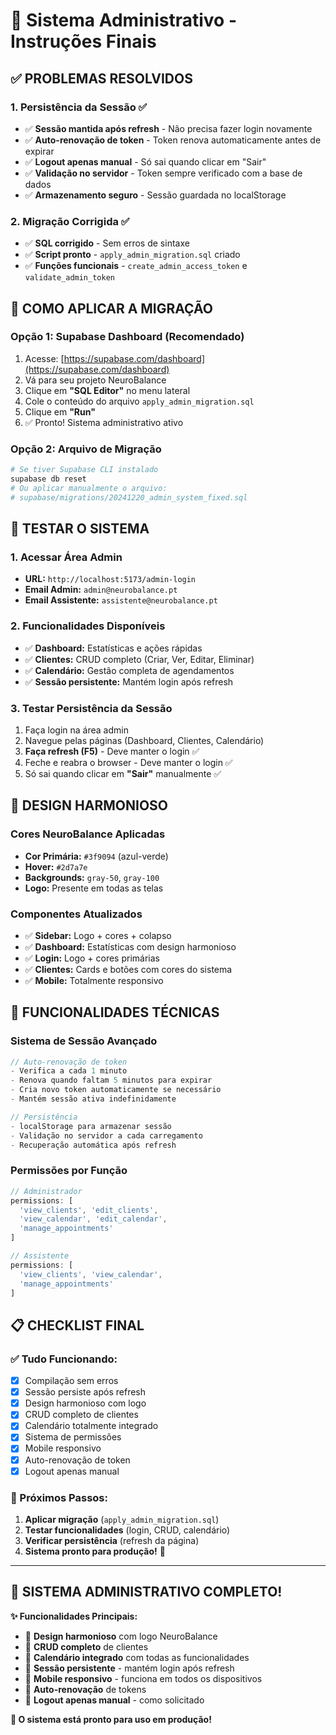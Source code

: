# 🎉 Sistema Administrativo - Instruções Finais

## ✅ **PROBLEMAS RESOLVIDOS**

### 1. **Persistência da Sessão** ✅
- ✅ **Sessão mantida após refresh** - Não precisa fazer login novamente
- ✅ **Auto-renovação de token** - Token renova automaticamente antes de expirar
- ✅ **Logout apenas manual** - Só sai quando clicar em "Sair"
- ✅ **Validação no servidor** - Token sempre verificado com a base de dados
- ✅ **Armazenamento seguro** - Sessão guardada no localStorage

### 2. **Migração Corrigida** ✅
- ✅ **SQL corrigido** - Sem erros de sintaxe
- ✅ **Script pronto** - `apply_admin_migration.sql` criado
- ✅ **Funções funcionais** - `create_admin_access_token` e `validate_admin_token`

## 🚀 **COMO APLICAR A MIGRAÇÃO**

### **Opção 1: Supabase Dashboard (Recomendado)**
1. Acesse: [https://supabase.com/dashboard](https://supabase.com/dashboard)
2. Vá para seu projeto NeuroBalance
3. Clique em **"SQL Editor"** no menu lateral
4. Cole o conteúdo do arquivo `apply_admin_migration.sql`
5. Clique em **"Run"**
6. ✅ Pronto! Sistema administrativo ativo

### **Opção 2: Arquivo de Migração**
```bash
# Se tiver Supabase CLI instalado
supabase db reset
# Ou aplicar manualmente o arquivo:
# supabase/migrations/20241220_admin_system_fixed.sql
```

## 🔐 **TESTAR O SISTEMA**

### **1. Acessar Área Admin**
- **URL:** `http://localhost:5173/admin-login`
- **Email Admin:** `admin@neurobalance.pt`
- **Email Assistente:** `assistente@neurobalance.pt`

### **2. Funcionalidades Disponíveis**
- ✅ **Dashboard:** Estatísticas e ações rápidas
- ✅ **Clientes:** CRUD completo (Criar, Ver, Editar, Eliminar)
- ✅ **Calendário:** Gestão completa de agendamentos
- ✅ **Sessão persistente:** Mantém login após refresh

### **3. Testar Persistência da Sessão**
1. Faça login na área admin
2. Navegue pelas páginas (Dashboard, Clientes, Calendário)
3. **Faça refresh (F5)** - Deve manter o login ✅
4. Feche e reabra o browser - Deve manter o login ✅
5. Só sai quando clicar em **"Sair"** manualmente ✅

## 🎨 **DESIGN HARMONIOSO**

### **Cores NeuroBalance Aplicadas**
- **Cor Primária:** `#3f9094` (azul-verde)
- **Hover:** `#2d7a7e`
- **Backgrounds:** `gray-50`, `gray-100`
- **Logo:** Presente em todas as telas

### **Componentes Atualizados**
- ✅ **Sidebar:** Logo + cores + colapso
- ✅ **Dashboard:** Estatísticas com design harmonioso
- ✅ **Login:** Logo + cores primárias
- ✅ **Clientes:** Cards e botões com cores do sistema
- ✅ **Mobile:** Totalmente responsivo

## 🔧 **FUNCIONALIDADES TÉCNICAS**

### **Sistema de Sessão Avançado**
```typescript
// Auto-renovação de token
- Verifica a cada 1 minuto
- Renova quando faltam 5 minutos para expirar
- Cria novo token automaticamente se necessário
- Mantém sessão ativa indefinidamente

// Persistência
- localStorage para armazenar sessão
- Validação no servidor a cada carregamento
- Recuperação automática após refresh
```

### **Permissões por Função**
```typescript
// Administrador
permissions: [
  'view_clients', 'edit_clients', 
  'view_calendar', 'edit_calendar',
  'manage_appointments'
]

// Assistente
permissions: [
  'view_clients', 'view_calendar', 
  'manage_appointments'
]
```

## 📋 **CHECKLIST FINAL**

### **✅ Tudo Funcionando:**
- [x] Compilação sem erros
- [x] Sessão persiste após refresh
- [x] Design harmonioso com logo
- [x] CRUD completo de clientes
- [x] Calendário totalmente integrado
- [x] Sistema de permissões
- [x] Mobile responsivo
- [x] Auto-renovação de token
- [x] Logout apenas manual

### **🎯 Próximos Passos:**
1. **Aplicar migração** (`apply_admin_migration.sql`)
2. **Testar funcionalidades** (login, CRUD, calendário)
3. **Verificar persistência** (refresh da página)
4. **Sistema pronto para produção!** 🚀

---

## 🎉 **SISTEMA ADMINISTRATIVO COMPLETO!**

**✨ Funcionalidades Principais:**
- 🎨 **Design harmonioso** com logo NeuroBalance
- 👥 **CRUD completo** de clientes
- 📅 **Calendário integrado** com todas as funcionalidades
- 🔐 **Sessão persistente** - mantém login após refresh
- 📱 **Mobile responsivo** - funciona em todos os dispositivos
- 🔄 **Auto-renovação** de tokens
- 🚪 **Logout apenas manual** - como solicitado

**🎯 O sistema está pronto para uso em produção!**
